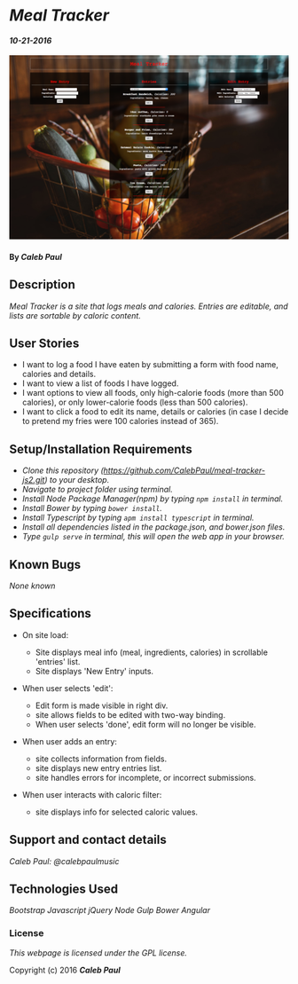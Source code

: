 # _Meal Tracker_

#### _10-21-2016_
![project screenshot](/resources/img/screenshot.png)
#### By _**Caleb Paul**_

## Description

_Meal Tracker is a site that logs meals and calories._
_Entries are editable, and lists are sortable by caloric content._

## User Stories
* I want to log a food I have eaten by submitting a form with food name, calories and details.
* I want to view a list of foods I have logged.
* I want options to view all foods, only high-calorie foods (more than 500 calories), or only lower-calorie foods (less than 500 calories).
* I want to click a food to edit its name, details or calories (in case I decide to pretend my fries were 100 calories instead of 365).

## Setup/Installation Requirements

* _Clone this repository (https://github.com/CalebPaul/meal-tracker-js2.git) to your desktop._
* _Navigate to project folder using terminal._
* _Install Node Package Manager(npm) by typing `npm install` in terminal._
* _Install Bower by typing `bower install`._
* _Install Typescript by typing `apm install typescript` in terminal._
* _Install all dependencies listed in the package.json, and bower.json files._
* _Type `gulp serve` in terminal, this will open the web app in your browser._


## Known Bugs

_None known_

## Specifications
* On site load:
    - Site displays meal info (meal, ingredients, calories) in scrollable 'entries' list.
    - Site displays 'New Entry' inputs.

* When user selects 'edit':
    - Edit form is made visible in right div.
    - site allows fields to be edited with two-way binding.
    - When user selects 'done', edit form will no longer be visible.

* When user adds an entry:
    - site collects information from fields.
    - site displays new entry entries list.
    - site handles errors for incomplete, or incorrect submissions.

* When user interacts with caloric filter:
    - site displays info for selected caloric values.

## Support and contact details

_Caleb Paul: @calebpaulmusic_


## Technologies Used

_Bootstrap_
_Javascript_
_jQuery_
_Node_
_Gulp_
_Bower_
_Angular_

### License
*This webpage is licensed under the GPL license.*

Copyright (c) 2016 **_Caleb Paul_**
